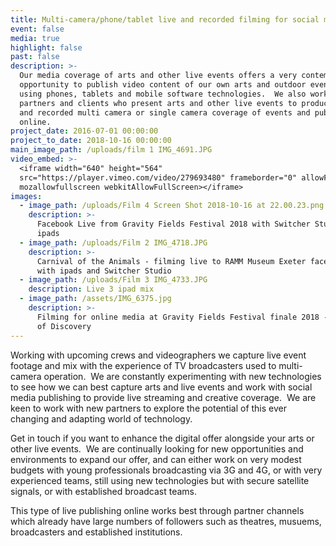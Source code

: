```yaml
---
title: Multi-camera/phone/tablet live and recorded filming for social media
event: false
media: true
highlight: false
past: false
description: >-
  Our media coverage of arts and other live events offers a very contemporary
  opportunity to publish video content of our own arts and outdoor events live,
  using phones, tablets and mobile software technologies.  We also work with
  partners and clients who present arts and other live events to produce live
  and recorded multi camera or single camera coverage of events and publishing
  online.
project_date: 2016-07-01 00:00:00
project_to_date: 2018-10-16 00:00:00
main_image_path: /uploads/film 1 IMG_4691.JPG
video_embed: >-
  <iframe width="640" height="564"
  src="https://player.vimeo.com/video/279693480" frameborder="0" allowFullScreen
  mozallowfullscreen webkitAllowFullScreen></iframe>
images:
  - image_path: /uploads/Film 4 Screen Shot 2018-10-16 at 22.00.23.png
    description: >-
      Facebook Live from Gravity Fields Festival 2018 with Switcher Studio and
      ipads
  - image_path: /uploads/Film 2 IMG_4718.JPG
    description: >-
      Carnival of the Animals - filming live to RAMM Museum Exeter facebook page
      with ipads and Switcher Studio
  - image_path: /uploads/Film 3 IMG_4733.JPG
    description: Live 3 ipad mix
  - image_path: /assets/IMG_6375.jpg
    description: >-
      Filming for online media at Gravity Fields Festival finale 2018 - Voyages
      of Discovery
---
```


Working with upcoming crews and videographers we capture live event footage and mix with the experience of TV broadcasters used to multi-camera operation.  We are constantly experimenting with new technologies to see how we can best capture arts and live events and work with social media publishing to provide live streaming and creative coverage.  We are keen to work with new partners to explore the potential of this ever changing and adapting world of technology.

Get in touch if you want to enhance the digital offer alongside your arts or other live events.  We are continually looking for new opportunities and environments to expand our offer, and can either work on very modest budgets with young professionals broadcasting via 3G and 4G, or with very experienced teams, still using new technologies but with secure satellite signals, or with established broadcast teams.

This type of live publishing online works best through partner channels which already have large numbers of followers such as theatres, musuems, broadcasters and established institutions.